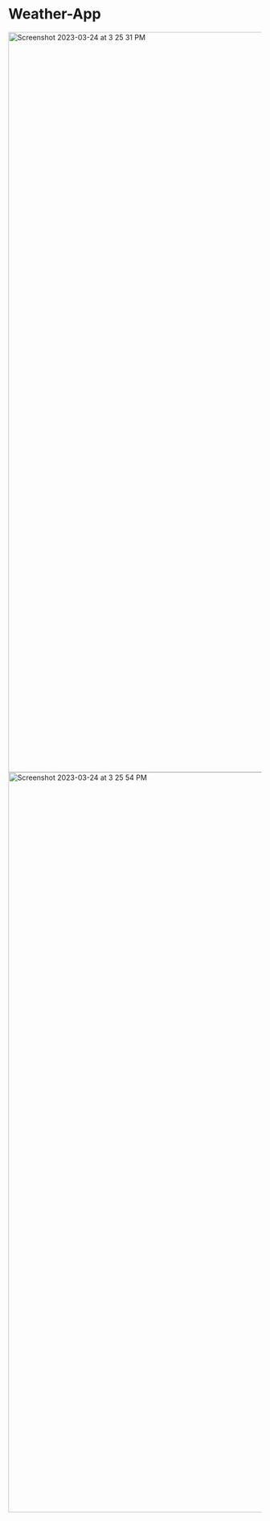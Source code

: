 # Weather-App
<img width="1470" alt="Screenshot 2023-03-24 at 3 25 31 PM" src="https://user-images.githubusercontent.com/76809940/227492244-62989a9b-5402-4c40-a230-298adbb35859.png">

<img width="1470" alt="Screenshot 2023-03-24 at 3 25 54 PM" src="https://user-images.githubusercontent.com/76809940/227492410-cd27f734-3c35-4408-8820-39968fb6619b.png">
